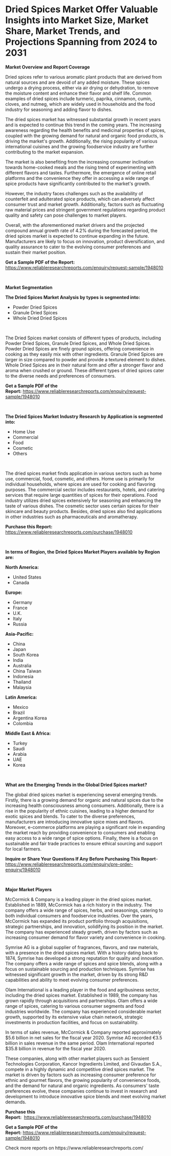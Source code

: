 <p><h1>Dried Spices Market Offer Valuable Insights into Market Size, Market Share, Market Trends, and Projections Spanning from 2024 to 2031</h1></p><p><strong>Market Overview and Report Coverage</strong></p>
<p><p>Dried spices refer to various aromatic plant products that are derived from natural sources and are devoid of any added moisture. These spices undergo a drying process, either via air drying or dehydration, to remove the moisture content and enhance their flavor and shelf life. Common examples of dried spices include turmeric, paprika, cinnamon, cumin, cloves, and nutmeg, which are widely used in households and the food industry for seasoning and adding flavor to dishes.</p><p>The dried spices market has witnessed substantial growth in recent years and is expected to continue this trend in the coming years. The increasing awareness regarding the health benefits and medicinal properties of spices, coupled with the growing demand for natural and organic food products, is driving the market's growth. Additionally, the rising popularity of various international cuisines and the growing foodservice industry are further contributing to the market expansion.</p><p>The market is also benefiting from the increasing consumer inclination towards home-cooked meals and the rising trend of experimenting with different flavors and tastes. Furthermore, the emergence of online retail platforms and the convenience they offer in accessing a wide range of spice products have significantly contributed to the market's growth.</p><p>However, the industry faces challenges such as the availability of counterfeit and adulterated spice products, which can adversely affect consumer trust and market growth. Additionally, factors such as fluctuating raw material prices and stringent government regulations regarding product quality and safety can pose challenges to market players.</p><p>Overall, with the aforementioned market drivers and the projected compound annual growth rate of 4.2% during the forecasted period, the dried spices market is expected to continue expanding in the future. Manufacturers are likely to focus on innovation, product diversification, and quality assurance to cater to the evolving consumer preferences and sustain their market position.</p></p>
<p><strong>Get a Sample PDF of the Report:</strong> <a href="https://www.reliableresearchreports.com/enquiry/request-sample/1948010">https://www.reliableresearchreports.com/enquiry/request-sample/1948010</a></p>
<p>&nbsp;</p>
<p><strong>Market Segmentation</strong></p>
<p><strong>The Dried Spices Market Analysis by types is segmented into:</strong></p>
<p><ul><li>Powder Dried Spices</li><li>Granule Dried Spices</li><li>Whole Dried Dried Spices</li></ul></p>
<p>&nbsp;</p>
<p><p>The Dried Spices market consists of different types of products, including Powder Dried Spices, Granule Dried Spices, and Whole Dried Spices. Powder Dried Spices are finely ground spices, offering convenience in cooking as they easily mix with other ingredients. Granule Dried Spices are larger in size compared to powder and provide a textured element to dishes. Whole Dried Spices are in their natural form and offer a stronger flavor and aroma when crushed or ground. These different types of dried spices cater to the diverse needs and preferences of consumers.</p></p>
<p><strong>Get a Sample PDF of the Report:</strong>&nbsp;<a href="https://www.reliableresearchreports.com/enquiry/request-sample/1948010">https://www.reliableresearchreports.com/enquiry/request-sample/1948010</a></p>
<p>&nbsp;</p>
<p><strong>The Dried Spices Market Industry Research by Application is segmented into:</strong></p>
<p><ul><li>Home Use</li><li>Commercial</li><li>Food</li><li>Cosmetic</li><li>Others</li></ul></p>
<p>&nbsp;</p>
<p><p>The dried spices market finds application in various sectors such as home use, commercial, food, cosmetic, and others. Home use is primarily for individual households, where spices are used for cooking and flavoring purposes. The commercial sector includes restaurants, hotels, and catering services that require large quantities of spices for their operations. Food industry utilizes dried spices extensively for seasoning and enhancing the taste of various dishes. The cosmetic sector uses certain spices for their skincare and beauty products. Besides, dried spices also find applications in other industries such as pharmaceuticals and aromatherapy.</p></p>
<p><strong>Purchase this Report:</strong>&nbsp; <a href="https://www.reliableresearchreports.com/purchase/1948010">https://www.reliableresearchreports.com/purchase/1948010</a></p>
<p>&nbsp;</p>
<p><strong>In terms of Region, the Dried Spices Market Players available by Region are:</strong></p>
<p>
    <p> <strong> North America: </strong>
        <ul>
            <li>United States</li>
            <li>Canada</li>
        </ul>
        </p> 
    <p> <strong> Europe: </strong>
        <ul>
            <li>Germany</li>
            <li>France</li>
            <li>U.K.</li>
            <li>Italy</li>
            <li>Russia</li>
        </ul>
        </p> 
    <p> <strong> Asia-Pacific: </strong>
        <ul>
            <li>China</li>
            <li>Japan</li>
            <li>South Korea</li>
            <li>India</li>
            <li>Australia</li>
            <li>China Taiwan</li>
            <li>Indonesia</li>
            <li>Thailand</li>
            <li>Malaysia</li>
        </ul>
        </p> 
    <p> <strong> Latin America: </strong>
        <ul>
            <li>Mexico</li>
            <li>Brazil</li>
            <li>Argentina Korea</li>
            <li>Colombia</li>
        </ul>
        </p> 
    <p> <strong> Middle East & Africa: </strong>
        <ul>
            <li>Turkey</li>
            <li>Saudi</li>
            <li>Arabia</li>
            <li>UAE</li>
            <li>Korea</li>
        </ul>
    </p>
    </p>
<p>&nbsp;</p>
<p><strong>What are the Emerging Trends in the Global Dried Spices market?</strong></p>
<p><p>The global dried spices market is experiencing several emerging trends. Firstly, there is a growing demand for organic and natural spices due to the increasing health consciousness among consumers. Additionally, there is a rise in the popularity of ethnic cuisines, leading to a higher demand for exotic spices and blends. To cater to the diverse preferences, manufacturers are introducing innovative spice mixes and flavors. Moreover, e-commerce platforms are playing a significant role in expanding the market reach by providing convenience to consumers and enabling easy access to a wide range of spice options. Finally, there is a focus on sustainable and fair trade practices to ensure ethical sourcing and support for local farmers.</p></p>
<p><strong>Inquire or Share Your Questions If Any Before Purchasing This Report</strong>- <a href="https://www.reliableresearchreports.com/enquiry/pre-order-enquiry/1948010">https://www.reliableresearchreports.com/enquiry/pre-order-enquiry/1948010</a></p>
<p>&nbsp;</p>
<p><strong>Major Market Players</strong></p>
<p><p>McCormick & Company is a leading player in the dried spices market. Established in 1889, McCormick has a rich history in the industry. The company offers a wide range of spices, herbs, and seasonings, catering to both individual consumers and foodservice industries. Over the years, McCormick has expanded its product portfolio through acquisitions, strategic partnerships, and innovation, solidifying its position in the market. The company has experienced steady growth, driven by factors such as increasing consumer demand for flavor variety and convenience in cooking.</p><p>Symrise AG is a global supplier of fragrances, flavors, and raw materials, with a presence in the dried spices market. With a history dating back to 1874, Symrise has developed a strong reputation for quality and innovation. The company offers a wide range of spices and spice blends, along with a focus on sustainable sourcing and production techniques. Symrise has witnessed significant growth in the market, driven by its strong R&D capabilities and ability to meet evolving consumer preferences.</p><p>Olam International is a leading player in the food and agribusiness sector, including the dried spices market. Established in 1989, the company has grown rapidly through acquisitions and partnerships. Olam offers a wide range of spices, catering to various consumer segments and food industries worldwide. The company has experienced considerable market growth, supported by its extensive value chain network, strategic investments in production facilities, and focus on sustainability.</p><p>In terms of sales revenue, McCormick & Company reported approximately $5.6 billion in net sales for the fiscal year 2020. Symrise AG recorded €3.5 billion in sales revenue in the same period. Olam International reported $35.8 billion in revenue for the fiscal year 2020.</p><p>These companies, along with other market players such as Sensient Technologies Corporation, Kancor Ingredients Limited, and Givaudan S.A., compete in a highly dynamic and competitive dried spices market. The market is driven by factors such as increasing consumer preference for ethnic and gourmet flavors, the growing popularity of convenience foods, and the demand for natural and organic ingredients. As consumers' taste preferences evolve, these companies continue to invest in research and development to introduce innovative spice blends and meet evolving market demands.</p></p>
<p><strong>Purchase this Report:</strong>&nbsp;&nbsp;<a href="https://www.reliableresearchreports.com/purchase/1948010">https://www.reliableresearchreports.com/purchase/1948010</a></p>
<p></p>
<p><strong>Get a Sample PDF of the Report:</strong>&nbsp;<a href="https://www.reliableresearchreports.com/enquiry/request-sample/1948010">https://www.reliableresearchreports.com/enquiry/request-sample/1948010</a></p>
<p>Check more reports on https://www.reliableresearchreports.com/</p>